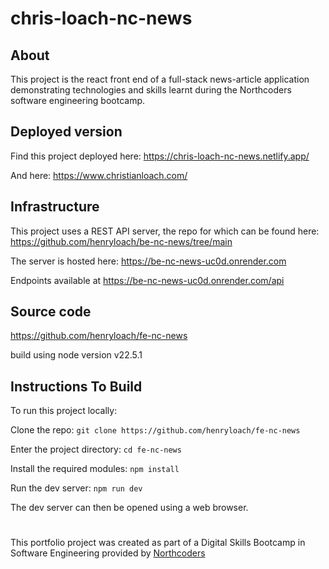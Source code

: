 # chris-loach-nc-news

## About

This project is the react front end of a full-stack news-article application demonstrating technologies and skills learnt during the Northcoders software engineering bootcamp.

## Deployed version

Find this project deployed here:
https://chris-loach-nc-news.netlify.app/

And here:
https://www.christianloach.com/

## Infrastructure

This project uses a REST API server, the repo for which can be found here:
https://github.com/henryloach/be-nc-news/tree/main

The server is hosted here:
https://be-nc-news-uc0d.onrender.com

Endpoints available at
https://be-nc-news-uc0d.onrender.com/api

## Source code 

https://github.com/henryloach/fe-nc-news

build using node version v22.5.1

## Instructions To Build

To run this project locally:

Clone the repo:
```git clone https://github.com/henryloach/fe-nc-news```

Enter the project directory:
```cd fe-nc-news```

Install the required modules: ```npm install```

Run the dev server: ```npm run dev```

The dev server can then be opened using a web browser.

#

This portfolio project was created as part of a Digital Skills Bootcamp in Software Engineering provided by [Northcoders](https://northcoders.com/)
